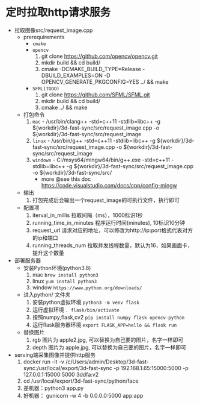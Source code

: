 # 定时拉取http请求服务

- 拉取图像src/request_image.cpp
  - prerequirements
    - `cmake`
    - `opencv`
      1. git clone https://github.com/opencv/opencv.git
      2. mkdir build && cd build/ 
      3. cmake -DCMAKE_BUILD_TYPE=Release -DBUILD_EXAMPLES=ON -D OPENCV_GENERATE_PKGCONFIG=YES ../ && make
    - `SFML(TODO)`
      1. git clone https://github.com/SFML/SFML.git
      2. mkdir build && cd build/ 
      3. cmake ../ && make
  - 打包命令
    1. `mac` - /usr/bin/clang++ -std=c++11 -stdlib=libc++ -g ${workdir}/3d-fast-sync/src/request_image.cpp -o ${workdir}/3d-fast-sync/src/request_image
    2. `linux` - /usr/bin/g++ -std=c++11 -stdlib=libc++ -g ${workdir}/3d-fast-sync/src/request_image.cpp -o ${workdir}/3d-fast-sync/src/request_image
    3. `windows` - C:/msys64/mingw64/bin/g++.exe -std=c++11 -stdlib=libc++ -g ${workdir}/3d-fast-sync/src/request_image.cpp -o ${workdir}/3d-fast-sync/src/
        - more @see this doc https://code.visualstudio.com/docs/cpp/config-mingw
  - 输出
    1. 打包完成后会输出一个request_image的可执行文件，执行即可
  - 配置项
    1. iterval_in_millis 拉取间隔（ms），1000标识1秒
    2. running_time_in_minutes 程序运行时间(minutes), 10标识10分钟
    3. request_url 请求对应的地址，可以修改为http://ip:port格式代表对方的ip和端口
    4. running_threads_num 拉取并发线程数量，默认为16，如果画面卡，提升这个数量
- 部署服务器
  - 安装Python环境(python3.8)
    1. mac `brew install python3`
    2. linux `yum install python3`
    3. window `https://www.python.org/downloads/`
  - 进入python/ 文件夹
    1. 安装python虚拟环境 `python3 -m venv flask`
    2. 运行虚拟环境 `. flask/bin/activate`
    3. 按照numpy,flask,cv2 `pip install numpy flask opencv-python`
    4. 运行flask服务器环境 `export FLASK_APP=hello && flask run`
  - 替换图片
    1. rgb 图片为 apple2.jpg, 可以替换为自己要的图片，名字一样即可
    2. depth 图片为 apple.jpg, 可以替换为自己要的图片，名字一样即可
- serving端采集图像并提供http服务
  1. docker run -it -v /c/Users/admin/Desktop/3d-fast-sync:/usr/local/export/3d-fast-sync -p 192.168.1.65:15000:5000 -p 127.0.0.1:15000:5000 3ddfa:v2
  2. cd /usr/local/export/3d-fast-sync/python/face
  3. 差机器：python3 app.py
  4. 好机器： gunicorn -w 4 -b 0.0.0.0:5000 app:app